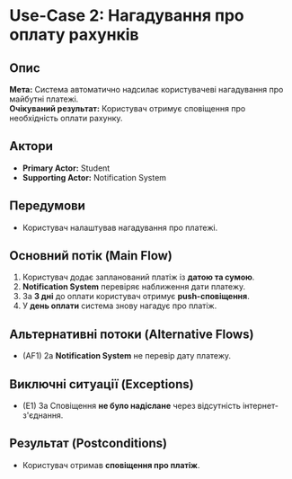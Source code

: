# Use-Case 2: Нагадування про оплату рахунків

## Опис
**Мета:** Система автоматично надсилає користувачеві нагадування про майбутні платежі.  
**Очікуваний результат:** Користувач отримує сповіщення про необхідність оплати рахунку.

## Актори
- **Primary Actor:** Student
- **Supporting Actor:** Notification System

## Передумови
- Користувач налаштував нагадування про платежі.

## Основний потік (Main Flow)
1. Користувач додає запланований платіж із **датою та сумою**.
2. **Notification System** перевіряє наближення дати платежу.
3. За **3 дні** до оплати користувач отримує **push-сповіщення**.
4. У **день оплати** система знову нагадує про платіж.

## Альтернативні потоки (Alternative Flows)
- (AF1) 2a **Notification System** не перевір дату платежу.

## Виключні ситуації (Exceptions)
- (E1) 3a Сповіщення **не було надіслане** через відсутність інтернет-з'єднання.

## Результат (Postconditions)
- Користувач отримав **сповіщення про платіж**.  
